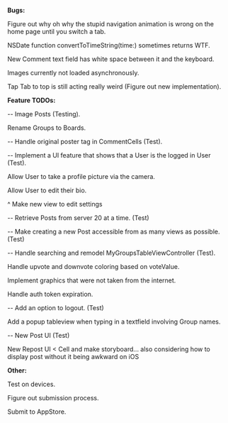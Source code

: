 **Bugs:**

Figure out why oh why the stupid navigation animation is wrong on the home page until you switch a tab.

NSDate function convertToTimeString(time:) sometimes returns WTF.

New Comment text field has white space between it and the keyboard.

Images currently not loaded asynchronously.

Tap Tab to top is still acting really weird (Figure out new implementation).

**Feature TODOs:**

-- Image Posts (Testing).

Rename Groups to Boards.

-- Handle original poster tag in CommentCells (Test).

-- Implement a UI feature that shows that a User is the logged in User (Test).

Allow User to take a profile picture via the camera.

Allow User to edit their bio.

^ Make new view to edit settings

-- Retrieve Posts from server 20 at a time. (Test)

-- Make creating a new Post accessible from as many views as possible. (Test)

-- Handle searching and remodel MyGroupsTableViewController (Test).

Handle upvote and downvote coloring based on voteValue.

Implement graphics that were not taken from the internet.

Handle auth token expiration.

-- Add an option to logout. (Test)

Add a popup tableview when typing in a textfield involving Group names.

-- New Post UI (Test)

New Repost UI < Cell and make storyboard... also considering how to display post without it being awkward on iOS

**Other:**

Test on devices.

Figure out submission process.

Submit to AppStore.




